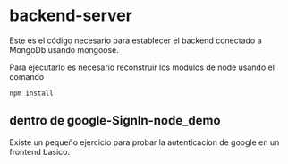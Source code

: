 # backend-server

Este es el código necesario para establecer el backend conectado a MongoDb usando mongoose.

Para ejecutarlo es necesario reconstruir los modulos de node usando el comando

```
npm install
```

## dentro de google-SignIn-node_demo
Existe un pequeño ejercicio para probar la autenticacion de google en un frontend basico.
